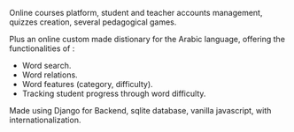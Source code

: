 Online courses platform, student and teacher accounts management, quizzes creation, several pedagogical games.

Plus an online custom made distionary for the Arabic language, offering the functionalities of :
- Word search.
- Word relations.
- Word features (category, difficulty).
- Tracking student progress through word difficulty.

Made using Django for Backend, sqlite database, vanilla javascript, with internationalization.
